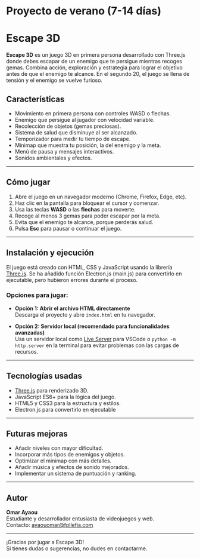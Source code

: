 # Proyecto de verano (7-14 días)
# Escape 3D

**Escape 3D** es un juego 3D en primera persona desarrollado con Three.js donde debes escapar de un enemigo que te persigue mientras recoges gemas. Combina acción, exploración y estrategia para lograr el objetivo antes de que el enemigo te alcance. En el segundo 20, el juego se llena de tensión y el enemigo se vuelve furioso.


## Características

- Movimiento en primera persona con controles WASD o flechas.  
- Enemigo que persigue al jugador con velocidad variable.  
- Recolección de objetos (gemas preciosas).  
- Sistema de salud que disminuye al ser alcanzado.  
- Temporizador para medir tu tiempo de escape.  
- Minimap que muestra tu posición, la del enemigo y la meta.  
- Menú de pausa y mensajes interactivos.  
- Sonidos ambientales y efectos.

---

## Cómo jugar

1. Abre el juego en un navegador moderno (Chrome, Firefox, Edge, etc).  
2. Haz clic en la pantalla para bloquear el cursor y comenzar.  
3. Usa las teclas **WASD** o las **flechas** para moverte.  
4. Recoge al menos 3 gemas para poder escapar por la meta.  
5. Evita que el enemigo te alcance, porque perderás salud.  
6. Pulsa **Esc** para pausar o continuar el juego.

---

## Instalación y ejecución

El juego está creado con HTML, CSS y JavaScript usando la librería [Three.js](https://threejs.org/). Se ha añadido función Electron.js (main.js) para convertirlo en ejecutable, pero hubieron errores durante el proceso.

### Opciones para jugar:

- **Opción 1: Abrir el archivo HTML directamente**  
  Descarga el proyecto y abre `index.html` en tu navegador.

- **Opción 2: Servidor local (recomendado para funcionalidades avanzadas)**  
  Usa un servidor local como [Live Server](https://marketplace.visualstudio.com/items?itemName=ritwickdey.LiveServer) para VSCode o `python -m http.server` en la terminal para evitar problemas con las cargas de recursos.

---

## Tecnologías usadas

- [Three.js](https://threejs.org/) para renderizado 3D.  
- JavaScript ES6+ para la lógica del juego.  
- HTML5 y CSS3 para la estructura y estilos.  
- Electron.js para convertirlo en ejecutable

---

## Futuras mejoras

- Añadir niveles con mayor dificultad.  
- Incorporar más tipos de enemigos y objetos.  
- Optimizar el minimap con más detalles.  
- Añadir música y efectos de sonido mejorados.  
- Implementar un sistema de puntuación y ranking.

---

## Autor

**Omar Ayaou**  
Estudiante y desarrollador entusiasta de videojuegos y web.  
Contacto: ayaouomar@fpllefia.com

---

¡Gracias por jugar a Escape 3D!  
Si tienes dudas o sugerencias, no dudes en contactarme.

